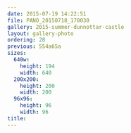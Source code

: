 ```yaml
---
date: 2015-07-19 14:22:51
file: PANO_20150718_170030
gallery: 2015-summer-dunnottar-castle
layout: gallery-photo
ordering: 28
previous: 554a65a
sizes:
  640w:
    height: 194
    width: 640
  200x200:
    height: 200
    width: 200
  96x96:
    height: 96
    width: 96
title: 
---
```

